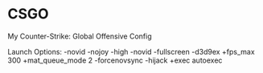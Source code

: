 # CSGO
My Counter-Strike: Global Offensive Config

Launch Options: -novid -nojoy -high -novid -fullscreen -d3d9ex +fps_max 300 +mat_queue_mode 2 -forcenovsync -hijack +exec autoexec
